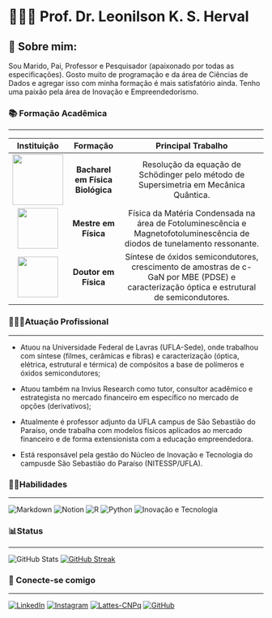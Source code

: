 # 🧑🏽‍🏫 Prof. Dr. Leonilson K. S. Herval

## 💬 Sobre mim:



Sou Marido, Pai, Professor e Pesquisador (apaixonado por todas as especificações). Gosto muito de programação e da área de Ciências de Dados e agregar isso com minha formação é mais satisfatório ainda. Tenho uma paixão pela área de Inovação e Empreendedorismo.

### 📚 Formação Acadêmica

---

|                                                           Instituição                                                            |             Formação             |                                                            Principal Trabalho                                                             |
| :------------------------------------------------------------------------------------------------------------------------------: | :------------------------------: | :---------------------------------------------------------------------------------------------------------------------------------------: |
|              <img src="https://www.ibilce.unesp.br/Home/Departamentos/Matematica/cejta/logo-unesp.png" width = 100>              | **Bacharel em Física Biológica** |                           Resolução da equação de Schödinger pelo método de Supersimetria em Mecânica Quântica.                           |
| <img src="https://www.ppge.ufscar.br/pt-br/assets/imagens/logotipos-para-uso-academico/logo-ufscar-fundo-branco.jpg" width = 80> |       **Mestre em Física**       |         Física da Matéria Condensada na área de Fotoluminescência e Magnetofotoluminescência de diodos de tunelamento ressonante.         |
| <img src="https://www.ppge.ufscar.br/pt-br/assets/imagens/logotipos-para-uso-academico/logo-ufscar-fundo-branco.jpg" width = 80> |       **Doutor em Física**       | Síntese de óxidos semicondutores, crescimento de amostras de c-GaN por MBE (PDSE) e caracterização óptica e estrutural de semicondutores. |

### 👨🏽‍💻Atuação Profissional

---

- Atuou na Universidade Federal de Lavras (UFLA-Sede), onde trabalhou com síntese (filmes, cerâmicas e fibras) e caracterização (óptica, elétrica, estrutural e térmica) de compósitos a base de polímeros e óxidos semicondutores;

- Atuou também na Invius Research como tutor, consultor acadêmico e estrategista no mercado financeiro em específico no mercado de opções (derivativos);

- Atualmente é professor adjunto da UFLA campus de São Sebastião do Paraíso, onde trabalha com modelos físicos aplicados ao mercado financeiro e de forma extensionista com a educação empreendedora.
- Está responsável pela gestão do Núcleo de Inovação e Tecnologia do campusde São Sebastião do Paraíso (NITESSP/UFLA).

### 🥷🏽Habilidades

---

![Markdown](https://img.shields.io/badge/Markdown-000?style=for-the-badge&logo=markdown) ![Notion](https://img.shields.io/badge/Notion-000?style=for-the-badge&logo=notion)
![R](https://img.shields.io/badge/R-000?style=for-the-badge&logo=R)
![Python](https://img.shields.io/badge/Python-000?style=for-the-badge&logo=python)
![Inovação e Tecnologia](https://img.shields.io/badge/Inovação_e_Tecnologia-000?style=for-the-badge&logo=icinga)

### 📊Status

---

![GitHub Stats](https://github-readme-stats.vercel.app/api?username=leonilson-kiyoshi&theme=transparent&bg_color=000&border_color=30A3DC&show_icons=true&icon_color=30A3DC&title_color=E94D5F&text_color=FFF)
[![GitHub Streak](https://streak-stats.demolab.com/?user=leonilson-kiyoshi&theme=bear&background=000&border=30A3DC&dates=FFF)](https://git.io/streak-stats)

### 🔗 Conecte-se comigo

---

[![LinkedIn](https://img.shields.io/badge/LinkedIn-000?style=for-the-badge&logo=linkedin&logoColor=0E76A8)](https://www.linkedin.com/in/leonilson-kiyoshi-sato-de-herval-127b5335/)
[![Instagram](https://img.shields.io/badge/Instagram-000?style=for-the-badge&logo=instagram)](https://www.instagram.com/leonilsonk/)
[![Lattes-CNPq](https://img.shields.io/badge/lattes_CNPq-000?style=for-the-badge&logo=cnpq)](http://lattes.cnpq.br/5725850954671583)
[![GitHub](https://img.shields.io/badge/GitHUB-000?style=for-the-badge&logo=github)](https://github.com/leonilson-kiyoshi)
